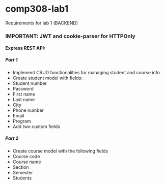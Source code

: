 # comp308-lab1
Requirements for lab 1 (BACKEND)

### IMPORTANT: JWT and cookie-parser for HTTPOnly

#### Express REST API:

##### Part 1

- Implement CRUD functionalities for managing student and course info
- Create student model with fields:
- Student number
- Password
- First name
- Last name
- City
- Phone number
- Email
- Program
- Add two custom fields

##### Part 2

- Create course model with the following fields
- Course code
- Course name
- Section
- Semester
- Students
